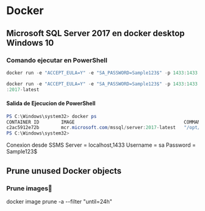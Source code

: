 # Docker
## Microsoft SQL Server 2017 en docker desktop Windows 10
### Comando ejecutar en PowerShell


```powershell
docker run -e "ACCEPT_EULA=Y" -e "SA_PASSWORD=Sample123$" -p 1433:1433 --name sql1 -v d:\Docker:/var/opt/mssql/data -d mcr.microsoft.com/mssql/server:2017-latest
```

```powershell
docker run -e "ACCEPT_EULA=Y" -e "SA_PASSWORD=Sample123$" -p 1433:1433 --rm --name MSSQL -v /d/Docker/MSSQL/data:/var/opt/mssql/data -d mcr.microsoft.com/mssql/server
:2017-latest

```


#### Salida de Ejecucion de PowerShell
```powershell
PS C:\Windows\system32> docker ps
CONTAINER ID        IMAGE                                        COMMAND                  CREATED             STATUS              PORTS                    NAMES
c2ac5912e72b        mcr.microsoft.com/mssql/server:2017-latest   "/opt/mssql/bin/nonr…"   19 minutes ago      Up 19 minutes       0.0.0.0:1433->1433/tcp   sql1
PS C:\Windows\system32>
```

Conexion desde SSMS 
Server = localhost,1433
Username = sa
Password = Sample123$


## Prune unused Docker objects
### Prune images🔗
docker image prune -a --filter "until=24h"
